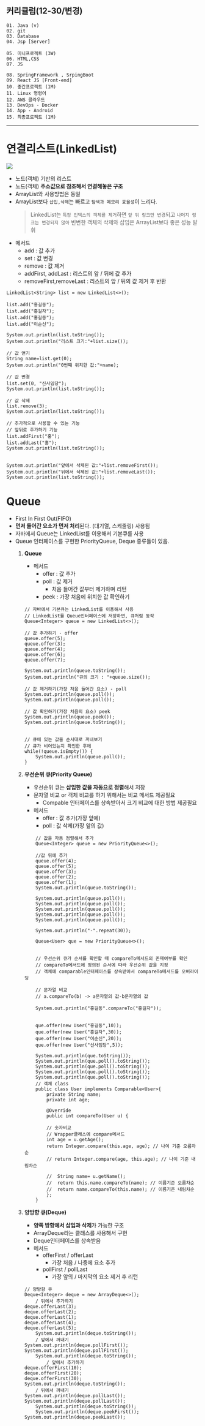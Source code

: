## 커리큘럼(12-30/변경)
```
01. Java (v)
02. git 
03. Database
04. Jsp [Server]

05. 미니프로젝트 (3W)
06. HTML,CSS  
07. JS

08. SpringFramework , SrpingBoot
09. React JS [Front-end]
10. 중간프로젝트 (1M)
11. Linux 명령어
12. AWS 클라우드
13. DevOps - Docker
14. App - Android
15. 최종프로젝트 (1M)
```
---
# 연결리스트(LinkedList)
<img src = "https://buly.kr/1n3AFnT"></img>

+ 노드(객체) 기반의 리스트
+ 노드(객체) **주소값으로 참조해서 연결해놓은 구조**
+ ArrayList와 사용방법은 동일
+ ArrayList보다 `삽입,삭제`는 빠르고 `탐색과 메모리 효율성`이 느리다.
    > LinkedList는 `특정 인덱스의 객체를 제거`하면 `앞 뒤 링크만 변경`되고 `나머지 링크는 변경되지 않아` 빈번한 객체의 삭제와 삽입은 ArrayList보다 좋은 성능 발휘
+ 메서드
    + add
        : 값 추가
    + set
        : 값 변경
    + remove
        : 값 제거
    + addFirst, addLast
        : 리스트의 앞 / 뒤에 값 추가
    + removeFirst,removeLast
        : 리스트의 앞 / 뒤의 값 제거 후 반환


```
LinkedList<String> list = new LinkedList<>();

list.add("홍길동");
list.add("홍길자");
list.add("홍길동");
list.add("이순신");

System.out.println(list.toString());
System.out.println("리스트 크기:"+list.size());

// 값 얻기
String name=list.get(0);
System.out.println("0번쨰 위치한 값:"+name);

// 값 변경
list.set(0, "신사임당");
System.out.println(list.toString());

// 값 삭제
list.remove(3);
System.out.println(list.toString());

// 추가적으로 사용할 수 있는 기능
// 앞뒤로 추가하기 기능
list.addFirst("홍");
list.addLast("홍");
System.out.println(list.toString());


System.out.println("앞에서 삭제된 값:"+list.removeFirst());
System.out.println("뒤에서 삭제된 값:"+list.removeLast());
System.out.println(list.toString());
```


# Queue
+ First In First Out(FIFO)
+ **먼저 들어간 요소가 먼저 처리**된다. (대기열, 스케줄링) 사용됨
+ 자바에서 Queue는 LinkedList를 이용해서 기본큐를 사용
+ Queue 인터페이스를 구현한 PriorityQueue, Deque 종류들이 있음.
    1. **Queue**
        + 메서드
            + offer
                : 값 추가
            + poll
                : 값 제거
                + 처음 들어간 값부터 제거하며 리턴
            + peek
                : 가장 처음에 위치한 값 확인하기
        

        ```
        // 자바에서 기본큐는 LinkedList를 이용해서 사용
		// LinkedList를 Queue인터페이스에 저장하면, 큐처럼 동작
		Queue<Integer> queue = new LinkedList<>();
		
		// 값 추가하기 - offer
		queue.offer(5);
		queue.offer(3);
		queue.offer(4);
		queue.offer(6);
		queue.offer(7);
		
		System.out.println(queue.toString());
		System.out.println("큐의 크기 : "+queue.size());
		
		// 값 제거하기(가장 처음 들어간 요소) - poll
		System.out.println(queue.poll());
		System.out.println(queue.poll());
		
		// 값 확인하기(가장 처음의 요소) peek
		System.out.println(queue.peek());
		System.out.println(queue.toString());
		
		
		// 큐에 있는 값을 순서대로 꺼내보기
		// 큐가 비어있는지 확인한 후에
		while(!queue.isEmpty()) {
			System.out.println(queue.poll());
		}
        ```


    2. **우선순위 큐(Priority Queue)**
		+ 우선순위 큐는 **삽입한 값을 자동으로 정렬**해서 저장
		+ 문자열 비교 or 객체 비교를 하기 위해서는 비교 메서드 제공필요
			+ Compable 인터페이스를 상속받아서 크기 비교에 대한 방법 제공필요
		+ 메서드
			+ offer
				: 값 추가(가장 앞에)
			+ poll
				: 값 삭제(가장 앞의 값)


        ```
			// 값을 자동 정렬해서 추가
			Queue<Integer> queue = new PriorityQueue<>();
			
			//값 뒤에 추가
			queue.offer(4);
			queue.offer(5);
			queue.offer(3);
			queue.offer(2);
			queue.offer(1);
			System.out.println(queue.toString());
			
			System.out.println(queue.poll());
			System.out.println(queue.poll());
			System.out.println(queue.poll());
			System.out.println(queue.poll());
			System.out.println(queue.poll());
			
			System.out.println("-".repeat(30));
			
			Queue<User> que = new PriorityQueue<>();
			
			
			// 우선순위 큐가 순서를 확인할 때 compareTo메서드의 존재여부를 확인
			// compareTo메서드에 정의된 순서에 따라 우선순위 값을 지정
			// 객체에 comparable인터페이스를 상속받아서 compareTo메서드를 오버라이딩
			
			// 문자열 비교
			// a.compareTo(b) -> a문자열의 값-b문자열의 값
			
			System.out.println("홍길동".compareTo("홍길자"));
			
			
			que.offer(new User("홍길동",10));
			que.offer(new User("홍길자",30));
			que.offer(new User("이순신",20));
			que.offer(new User("신사임당",5));
			
			System.out.println(que.toString());
			System.out.println(que.poll().toString());
			System.out.println(que.poll().toString());
			System.out.println(que.poll().toString());
			System.out.println(que.poll().toString());
			// 객체 class
			public class User implements Comparable<User>{
				private String name;
				private int age;
			
				@Override
				public int compareTo(User u) {
				
				// 숫자비교
				// Wrapper클래스에 compare메서드
				int age = u.getAge();
				return Integer.compare(this.age, age); // 나이 기준 오름차순
				// return Integer.compare(age, this.age); // 나이 기준 내림차순
				
				//	String name= u.getName();
				//	return this.name.compareTo(name); // 이름기준 오름차순
				//	return name.compareTo(this.name); // 이름기준 내림차순
				};
			}
        ```


    3. **양방향 큐(Deque)**
		+ **양쪽 방향에서 삽입과 삭제**가 가능한 구조
		+ ArrayDeque라는 클래스를 사용해서 구현
		+ Deque인터페이스를 상속받음
		+ 메서드
			+ offerFirst / offerLast
				+ 가장 처음 / 나중에 요소 추가
			+ pollFirst / pollLast
				+ 가장 앞의 / 마지막의 요소 제거 후 리턴

    
		```
		// 양방향 큐
		Deque<Integer> deque = new ArrayDeque<>();
			/ 뒤에서 추가하기
		deque.offerLast(3);
		deque.offerLast(2);
		deque.offerLast(1);
		deque.offerLast(4);
		deque.offerLast(5);
			System.out.println(deque.toString());
			/ 앞에서 꺼내기
		System.out.println(deque.pollFirst());
		System.out.println(deque.pollFirst());
			System.out.println(deque.toString());
				/ 앞에서 추가하기
		deque.offerFirst(10);
		deque.offerFirst(20);
		deque.offerFirst(30);
		System.out.println(deque.toString());
			/ 뒤에서 꺼내기
		System.out.println(deque.pollLast());
		System.out.println(deque.pollLast());
			System.out.println(deque.toString());
			System.out.println(deque.peekFirst());
		System.out.println(deque.peekLast());
		```